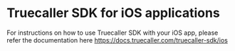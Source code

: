 # Truecaller SDK for iOS applications

For instructions on how to use Truecaller SDK with your iOS app, please refer the documentation here
https://docs.truecaller.com/truecaller-sdk/ios
